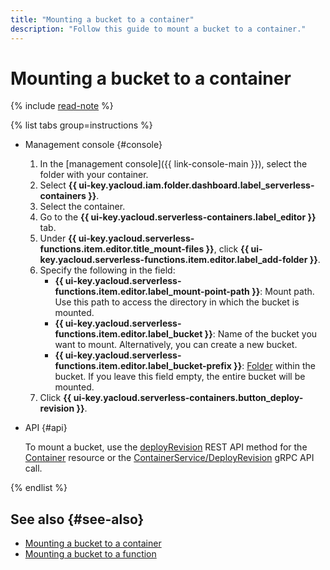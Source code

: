 ```yaml
---
title: "Mounting a bucket to a container"
description: "Follow this guide to mount a bucket to a container."
---
```


# Mounting a bucket to a container

{% include [read-note](../../_includes/functions/read-note.md) %}

{% list tabs group=instructions %}

- Management console {#console}

    1. In the [management console]({{ link-console-main }}), select the folder with your container.
    1. Select **{{ ui-key.yacloud.iam.folder.dashboard.label_serverless-containers }}**.
    1. Select the container.
    1. Go to the **{{ ui-key.yacloud.serverless-containers.label_editor }}** tab.
    1. Under **{{ ui-key.yacloud.serverless-functions.item.editor.title_mount-files }}**, click **{{ ui-key.yacloud.serverless-functions.item.editor.label_add-folder }}**.
    1. Specify the following in the field:
        * **{{ ui-key.yacloud.serverless-functions.item.editor.label_mount-point-path }}**: Mount path. Use this path to access the directory in which the bucket is mounted.
        * **{{ ui-key.yacloud.serverless-functions.item.editor.label_bucket }}**: Name of the bucket you want to mount. Alternatively, you can create a new bucket.
        * **{{ ui-key.yacloud.serverless-functions.item.editor.label_bucket-prefix }}**: [Folder](../../storage/concepts/object.md#folder) within the bucket. If you leave this field empty, the entire bucket will be mounted.
    1. Click **{{ ui-key.yacloud.serverless-containers.button_deploy-revision }}**.

- API {#api}

  To mount a bucket, use the [deployRevision](../containers/api-ref/Container/deployRevision.md) REST API method for the [Container](../containers/api-ref/Container/index.md) resource or the [ContainerService/DeployRevision](../containers/api-ref/grpc/container_service.md#DeployRevision) gRPC API call.

{% endlist %}

## See also {#see-also}

* [Mounting a bucket to a container](../concepts/mounting.md)
* [Mounting a bucket to a function](../../functions/concepts/mounting.md)
